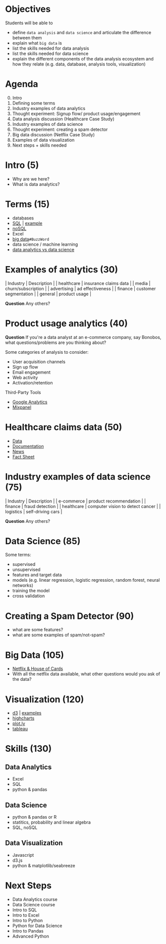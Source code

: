 # Objectives
Students will be able to
- define `data analysis` and `data science` and articulate the difference between them
- explain what `big data` is
- list the skills needed for data analysis
- list the skills needed for data science
- explain the different components of the data analysis ecosystem and how they relate (e.g. data, database, analysis tools, visualization)

# Agenda
0. Intro
1. Defining some terms
2. Industry examples of data analytics
3. Thought experiment: Signup flow/ product usage/engagement
3. Data analysis discussion (Healthcare Case Study)
4. Industry examples of data science
5. Thought experiment: creating a spam detector
6. Big data discussion (Netflix Case Study)
7. Examples of data visualization
8. Next steps + skills needed

# Intro (5)
- Why are we here?
- What is data analytics?

# Terms (15)
- databases
- [SQL](http://support.sas.com/documentation/cdl/en/sqlproc/63043/HTML/default/images/proc-sql-ex3a.png) | [example](https://upload.wikimedia.org/wikipedia/en/8/87/Sql_query1.png)
- [noSQL](https://www.mongodb.com/nosql-explained)
- Excel
- [big data](http://www.sas.com/en_us/insights/big-data/what-is-big-data.html)`#BuzzWord`
- data science / machine learning
- [data analytics vs data science](http://qr.ae/RwB5Yd)

# Examples of analytics (30)
|  Industry     |  Description                                |
|  healthcare   |  insurance claims data                      |
|  media        |  churn/subscription                         |
|  advertising  |  ad effectiveness                           |
|  finance      |  customer segmentation                      |
|  general      |  product usage                              |

**Question** Any others?

# Product usage analytics (40)
**Question** If you're a data analyst at an e-commerce company, say Bonobos, what questions/problems are you thinking about?

Some categories of analysis to consider:
- User acquisition channels
- Sign up flow
- Email engagement
- Web activity
- Activation/retention

Third-Party Tools
- [Google Analytics](https://www.google.com/analytics/standard/)
- [Mixpanel](https://mixpanel.com/engagement/)

# Healthcare claims data (50)
- [Data](https://docs.google.com/spreadsheets/d/1xB5KMLhb0ETkowUzBV6EQho9DVpzP-o0By1q1kkBnN4/edit?usp=sharing)
- [Documentation](https://www.cms.gov/Research-Statistics-Data-and-Systems/Statistics-Trends-and-Reports/Medicare-Provider-Charge-Data/Downloads/Medicare-Physician-and-Other-Supplier-PUF-Methodology.pdf)
- [News](http://www.fiercehealthfinance.com/story/cms-releases-new-physician-hospital-payment-data/2015-06-01)
- [Fact Sheet](https://www.cms.gov/Newsroom/MediaReleaseDatabase/Fact-sheets/2015-Fact-sheets-items/2015-06-01.html)

# Industry examples of data science (75)
|   Industry       |   Description                           |
|  e-commerce      | product recommendation                  |
|  finance         | fraud detection                         |
|  healthcare      | computer vision to detect cancer        |
|  logistics       | self-driving cars                       |

**Question** Any others?

# Data Science (85)
Some terms:
- supervised
- unsupervised
- features and target data
- models (e.g. linear regression, logistic regression, random forest, neural networks)
- training the model
- cross validation

# Creating a Spam Detector (90)
- what are some features?
- what are some examples of spam/not-spam?

# Big Data (105)
- [Netflix & House of Cards](https://upload.wikimedia.org/wikipedia/en/8/87/Sql_query1.png)
- With all the netflix data available, what other questions would you ask of the data?

# Visualization (120)
- [d3](https://github.com/mbostock/d3/wiki/Gallery) | [examples](https://github.com/mbostock/d3/wiki/Gallery)
- [highcharts](http://www.highcharts.com/)
- [plot.ly](https://plot.ly/)
- [tableau](http://www.tableau.com/)

# Skills (130)
## Data Analytics
- Excel
- SQL
- python & pandas

## Data Science
- python & pandas or R
- statitics, probability and linear algebra
- SQL, noSQL

## Data Visualization
- Javascript
- d3.js
- python & matplotlib/seabreeze

# Next Steps
- Data Analytics course
- Data Science course
- Intro to SQL
- Intro to Excel
- Intro to Python
- Python for Data Science
- Intro to Pandas
- Advanced Python